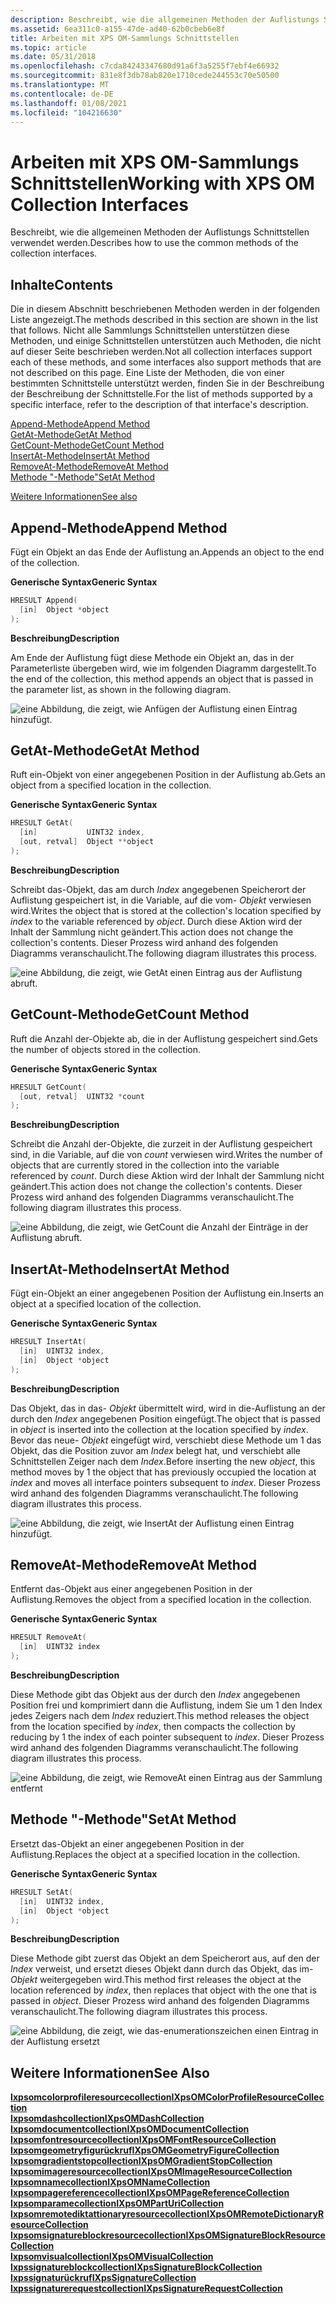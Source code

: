 ```yaml
---
description: Beschreibt, wie die allgemeinen Methoden der Auflistungs Schnittstellen verwendet werden.
ms.assetid: 6ea311c0-a155-47de-ad40-62b0cbeb6e8f
title: Arbeiten mit XPS OM-Sammlungs Schnittstellen
ms.topic: article
ms.date: 05/31/2018
ms.openlocfilehash: c7cda84243347680d91a6f3a5255f7ebf4e66932
ms.sourcegitcommit: 831e8f3db78ab820e1710cede244553c70e50500
ms.translationtype: MT
ms.contentlocale: de-DE
ms.lasthandoff: 01/08/2021
ms.locfileid: "104216630"
---
```

# <a name="working-with-xps-om-collection-interfaces"></a><span data-ttu-id="22894-103">Arbeiten mit XPS OM-Sammlungs Schnittstellen</span><span class="sxs-lookup"><span data-stu-id="22894-103">Working with XPS OM Collection Interfaces</span></span>

<span data-ttu-id="22894-104">Beschreibt, wie die allgemeinen Methoden der Auflistungs Schnittstellen verwendet werden.</span><span class="sxs-lookup"><span data-stu-id="22894-104">Describes how to use the common methods of the collection interfaces.</span></span>

## <a name="contents"></a><span data-ttu-id="22894-105">Inhalte</span><span class="sxs-lookup"><span data-stu-id="22894-105">Contents</span></span>

<span data-ttu-id="22894-106">Die in diesem Abschnitt beschriebenen Methoden werden in der folgenden Liste angezeigt.</span><span class="sxs-lookup"><span data-stu-id="22894-106">The methods described in this section are shown in the list that follows.</span></span> <span data-ttu-id="22894-107">Nicht alle Sammlungs Schnittstellen unterstützen diese Methoden, und einige Schnittstellen unterstützen auch Methoden, die nicht auf dieser Seite beschrieben werden.</span><span class="sxs-lookup"><span data-stu-id="22894-107">Not all collection interfaces support each of these methods, and some interfaces also support methods that are not described on this page.</span></span> <span data-ttu-id="22894-108">Eine Liste der Methoden, die von einer bestimmten Schnittstelle unterstützt werden, finden Sie in der Beschreibung der Beschreibung der Schnittstelle.</span><span class="sxs-lookup"><span data-stu-id="22894-108">For the list of methods supported by a specific interface, refer to the description of that interface's description.</span></span>

<dl>

[<span data-ttu-id="22894-109">Append-Methode</span><span class="sxs-lookup"><span data-stu-id="22894-109">Append Method</span></span>](#append-method)  
[<span data-ttu-id="22894-110">GetAt-Methode</span><span class="sxs-lookup"><span data-stu-id="22894-110">GetAt Method</span></span>](#getat-method)  
[<span data-ttu-id="22894-111">GetCount-Methode</span><span class="sxs-lookup"><span data-stu-id="22894-111">GetCount Method</span></span>](#getcount-method)  
[<span data-ttu-id="22894-112">InsertAt-Methode</span><span class="sxs-lookup"><span data-stu-id="22894-112">InsertAt Method</span></span>](#insertat-method)  
[<span data-ttu-id="22894-113">RemoveAt-Methode</span><span class="sxs-lookup"><span data-stu-id="22894-113">RemoveAt Method</span></span>](#removeat-method)  
[<span data-ttu-id="22894-114">Methode "-Methode"</span><span class="sxs-lookup"><span data-stu-id="22894-114">SetAt Method</span></span>](#setat-method)  
</dl>

[<span data-ttu-id="22894-115">Weitere Informationen</span><span class="sxs-lookup"><span data-stu-id="22894-115">See also</span></span>](#see-also)

## <a name="append-method"></a><span data-ttu-id="22894-116">Append-Methode</span><span class="sxs-lookup"><span data-stu-id="22894-116">Append Method</span></span>

<span data-ttu-id="22894-117">Fügt ein Objekt an das Ende der Auflistung an.</span><span class="sxs-lookup"><span data-stu-id="22894-117">Appends an object to the end of the collection.</span></span>

<span data-ttu-id="22894-118">**Generische Syntax**</span><span class="sxs-lookup"><span data-stu-id="22894-118">**Generic Syntax**</span></span>


```C++
HRESULT Append(
  [in]  Object *object
);
```



<span data-ttu-id="22894-119">**Beschreibung**</span><span class="sxs-lookup"><span data-stu-id="22894-119">**Description**</span></span>

<span data-ttu-id="22894-120">Am Ende der Auflistung fügt diese Methode ein Objekt an, das in der Parameterliste übergeben wird, wie im folgenden Diagramm dargestellt.</span><span class="sxs-lookup"><span data-stu-id="22894-120">To the end of the collection, this method appends an object that is passed in the parameter list, as shown in the following diagram.</span></span>

![eine Abbildung, die zeigt, wie Anfügen der Auflistung einen Eintrag hinzufügt.](images/generic-append.png)

## <a name="getat-method"></a><span data-ttu-id="22894-122">GetAt-Methode</span><span class="sxs-lookup"><span data-stu-id="22894-122">GetAt Method</span></span>

<span data-ttu-id="22894-123">Ruft ein-Objekt von einer angegebenen Position in der Auflistung ab.</span><span class="sxs-lookup"><span data-stu-id="22894-123">Gets an object from a specified location in the collection.</span></span>

<span data-ttu-id="22894-124">**Generische Syntax**</span><span class="sxs-lookup"><span data-stu-id="22894-124">**Generic Syntax**</span></span>


```C++
HRESULT GetAt(
  [in]           UINT32 index,
  [out, retval]  Object **object
);
```



<span data-ttu-id="22894-125">**Beschreibung**</span><span class="sxs-lookup"><span data-stu-id="22894-125">**Description**</span></span>

<span data-ttu-id="22894-126">Schreibt das-Objekt, das am durch *Index* angegebenen Speicherort der Auflistung gespeichert ist, in die Variable, auf die vom- *Objekt* verwiesen wird.</span><span class="sxs-lookup"><span data-stu-id="22894-126">Writes the object that is stored at the collection's location specified by *index* to the variable referenced by *object*.</span></span> <span data-ttu-id="22894-127">Durch diese Aktion wird der Inhalt der Sammlung nicht geändert.</span><span class="sxs-lookup"><span data-stu-id="22894-127">This action does not change the collection's contents.</span></span> <span data-ttu-id="22894-128">Dieser Prozess wird anhand des folgenden Diagramms veranschaulicht.</span><span class="sxs-lookup"><span data-stu-id="22894-128">The following diagram illustrates this process.</span></span>

![eine Abbildung, die zeigt, wie GetAt einen Eintrag aus der Auflistung abruft.](images/generic-getat.png)

## <a name="getcount-method"></a><span data-ttu-id="22894-130">GetCount-Methode</span><span class="sxs-lookup"><span data-stu-id="22894-130">GetCount Method</span></span>

<span data-ttu-id="22894-131">Ruft die Anzahl der-Objekte ab, die in der Auflistung gespeichert sind.</span><span class="sxs-lookup"><span data-stu-id="22894-131">Gets the number of objects stored in the collection.</span></span>

<span data-ttu-id="22894-132">**Generische Syntax**</span><span class="sxs-lookup"><span data-stu-id="22894-132">**Generic Syntax**</span></span>


```C++
HRESULT GetCount(
  [out, retval]  UINT32 *count
);
```



<span data-ttu-id="22894-133">**Beschreibung**</span><span class="sxs-lookup"><span data-stu-id="22894-133">**Description**</span></span>

<span data-ttu-id="22894-134">Schreibt die Anzahl der-Objekte, die zurzeit in der Auflistung gespeichert sind, in die Variable, auf die von *count* verwiesen wird.</span><span class="sxs-lookup"><span data-stu-id="22894-134">Writes the number of objects that are currently stored in the collection into the variable referenced by *count*.</span></span> <span data-ttu-id="22894-135">Durch diese Aktion wird der Inhalt der Sammlung nicht geändert.</span><span class="sxs-lookup"><span data-stu-id="22894-135">This action does not change the collection's contents.</span></span> <span data-ttu-id="22894-136">Dieser Prozess wird anhand des folgenden Diagramms veranschaulicht.</span><span class="sxs-lookup"><span data-stu-id="22894-136">The following diagram illustrates this process.</span></span>

![eine Abbildung, die zeigt, wie GetCount die Anzahl der Einträge in der Auflistung abruft.](images/generic-getcount.png)

## <a name="insertat-method"></a><span data-ttu-id="22894-138">InsertAt-Methode</span><span class="sxs-lookup"><span data-stu-id="22894-138">InsertAt Method</span></span>

<span data-ttu-id="22894-139">Fügt ein-Objekt an einer angegebenen Position der Auflistung ein.</span><span class="sxs-lookup"><span data-stu-id="22894-139">Inserts an object at a specified location of the collection.</span></span>

<span data-ttu-id="22894-140">**Generische Syntax**</span><span class="sxs-lookup"><span data-stu-id="22894-140">**Generic Syntax**</span></span>


```C++
HRESULT InsertAt(
  [in]  UINT32 index,
  [in]  Object *object
);
```



<span data-ttu-id="22894-141">**Beschreibung**</span><span class="sxs-lookup"><span data-stu-id="22894-141">**Description**</span></span>

<span data-ttu-id="22894-142">Das Objekt, das in das- *Objekt* übermittelt wird, wird in die-Auflistung an der durch den *Index* angegebenen Position eingefügt.</span><span class="sxs-lookup"><span data-stu-id="22894-142">The object that is passed in *object* is inserted into the collection at the location specified by *index*.</span></span> <span data-ttu-id="22894-143">Bevor das neue- *Objekt* eingefügt wird, verschiebt diese Methode um 1 das Objekt, das die Position zuvor am *Index* belegt hat, und verschiebt alle Schnittstellen Zeiger nach dem *Index*.</span><span class="sxs-lookup"><span data-stu-id="22894-143">Before inserting the new *object*, this method moves by 1 the object that has previously occupied the location at *index* and moves all interface pointers subsequent to *index*.</span></span> <span data-ttu-id="22894-144">Dieser Prozess wird anhand des folgenden Diagramms veranschaulicht.</span><span class="sxs-lookup"><span data-stu-id="22894-144">The following diagram illustrates this process.</span></span>

![eine Abbildung, die zeigt, wie InsertAt der Auflistung einen Eintrag hinzufügt.](images/generic-insertat.png)

## <a name="removeat-method"></a><span data-ttu-id="22894-146">RemoveAt-Methode</span><span class="sxs-lookup"><span data-stu-id="22894-146">RemoveAt Method</span></span>

<span data-ttu-id="22894-147">Entfernt das-Objekt aus einer angegebenen Position in der Auflistung.</span><span class="sxs-lookup"><span data-stu-id="22894-147">Removes the object from a specified location in the collection.</span></span>

<span data-ttu-id="22894-148">**Generische Syntax**</span><span class="sxs-lookup"><span data-stu-id="22894-148">**Generic Syntax**</span></span>


```C++
HRESULT RemoveAt(
  [in]  UINT32 index
);
```



<span data-ttu-id="22894-149">**Beschreibung**</span><span class="sxs-lookup"><span data-stu-id="22894-149">**Description**</span></span>

<span data-ttu-id="22894-150">Diese Methode gibt das Objekt aus der durch den *Index* angegebenen Position frei und komprimiert dann die Auflistung, indem Sie um 1 den Index jedes Zeigers nach dem *Index* reduziert.</span><span class="sxs-lookup"><span data-stu-id="22894-150">This method releases the object from the location specified by *index*, then compacts the collection by reducing by 1 the index of each pointer subsequent to *index*.</span></span> <span data-ttu-id="22894-151">Dieser Prozess wird anhand des folgenden Diagramms veranschaulicht.</span><span class="sxs-lookup"><span data-stu-id="22894-151">The following diagram illustrates this process.</span></span>

![eine Abbildung, die zeigt, wie RemoveAt einen Eintrag aus der Sammlung entfernt](images/generic-removeat.png)

## <a name="setat-method"></a><span data-ttu-id="22894-153">Methode "-Methode"</span><span class="sxs-lookup"><span data-stu-id="22894-153">SetAt Method</span></span>

<span data-ttu-id="22894-154">Ersetzt das-Objekt an einer angegebenen Position in der Auflistung.</span><span class="sxs-lookup"><span data-stu-id="22894-154">Replaces the object at a specified location in the collection.</span></span>

<span data-ttu-id="22894-155">**Generische Syntax**</span><span class="sxs-lookup"><span data-stu-id="22894-155">**Generic Syntax**</span></span>


```C++
HRESULT SetAt(
  [in]  UINT32 index,
  [in]  Object *object
);
```



<span data-ttu-id="22894-156">**Beschreibung**</span><span class="sxs-lookup"><span data-stu-id="22894-156">**Description**</span></span>

<span data-ttu-id="22894-157">Diese Methode gibt zuerst das Objekt an dem Speicherort aus, auf den der *Index* verweist, und ersetzt dieses Objekt dann durch das Objekt, das im- *Objekt* weitergegeben wird.</span><span class="sxs-lookup"><span data-stu-id="22894-157">This method first releases the object at the location referenced by *index*, then replaces that object with the one that is passed in *object*.</span></span> <span data-ttu-id="22894-158">Dieser Prozess wird anhand des folgenden Diagramms veranschaulicht.</span><span class="sxs-lookup"><span data-stu-id="22894-158">The following diagram illustrates this process.</span></span>

![eine Abbildung, die zeigt, wie das-enumerationszeichen einen Eintrag in der Auflistung ersetzt](images/generic-setat.png)

## <a name="see-also"></a><span data-ttu-id="22894-160">Weitere Informationen</span><span class="sxs-lookup"><span data-stu-id="22894-160">See Also</span></span>

<dl>

[<span data-ttu-id="22894-161">**Ixpsomcolorprofileresourcecollection**</span><span class="sxs-lookup"><span data-stu-id="22894-161">**IXpsOMColorProfileResourceCollection**</span></span>](/windows/desktop/api/xpsobjectmodel/nn-xpsobjectmodel-ixpsomcolorprofileresourcecollection)  
[<span data-ttu-id="22894-162">**Ixpsomdashcollection**</span><span class="sxs-lookup"><span data-stu-id="22894-162">**IXpsOMDashCollection**</span></span>](/windows/desktop/api/xpsobjectmodel/nn-xpsobjectmodel-ixpsomdashcollection)  
[<span data-ttu-id="22894-163">**Ixpsomdocumentcollection**</span><span class="sxs-lookup"><span data-stu-id="22894-163">**IXpsOMDocumentCollection**</span></span>](/windows/desktop/api/xpsobjectmodel/nn-xpsobjectmodel-ixpsomdocumentcollection)  
[<span data-ttu-id="22894-164">**Ixpsomfontresourcecollection**</span><span class="sxs-lookup"><span data-stu-id="22894-164">**IXpsOMFontResourceCollection**</span></span>](/windows/desktop/api/xpsobjectmodel/nn-xpsobjectmodel-ixpsomfontresourcecollection)  
[<span data-ttu-id="22894-165">**Ixpsomgeometryfigurückruf**</span><span class="sxs-lookup"><span data-stu-id="22894-165">**IXpsOMGeometryFigureCollection**</span></span>](/windows/desktop/api/xpsobjectmodel/nn-xpsobjectmodel-ixpsomgeometryfigurecollection)  
[<span data-ttu-id="22894-166">**Ixpsomgradientstopcollection**</span><span class="sxs-lookup"><span data-stu-id="22894-166">**IXpsOMGradientStopCollection**</span></span>](/windows/desktop/api/xpsobjectmodel/nn-xpsobjectmodel-ixpsomgradientstopcollection)  
[<span data-ttu-id="22894-167">**Ixpsomimageresourcecollection**</span><span class="sxs-lookup"><span data-stu-id="22894-167">**IXpsOMImageResourceCollection**</span></span>](/windows/desktop/api/xpsobjectmodel/nn-xpsobjectmodel-ixpsomimageresourcecollection)  
[<span data-ttu-id="22894-168">**Ixpsomnamecollection**</span><span class="sxs-lookup"><span data-stu-id="22894-168">**IXpsOMNameCollection**</span></span>](/windows/desktop/api/xpsobjectmodel/nn-xpsobjectmodel-ixpsomnamecollection)  
[<span data-ttu-id="22894-169">**Ixpsompagereferencecollection**</span><span class="sxs-lookup"><span data-stu-id="22894-169">**IXpsOMPageReferenceCollection**</span></span>](/windows/desktop/api/xpsobjectmodel/nn-xpsobjectmodel-ixpsompagereferencecollection)  
[<span data-ttu-id="22894-170">**Ixpsomparamecollection**</span><span class="sxs-lookup"><span data-stu-id="22894-170">**IXpsOMPartUriCollection**</span></span>](/windows/desktop/api/xpsobjectmodel/nn-xpsobjectmodel-ixpsomparturicollection)  
[<span data-ttu-id="22894-171">**Ixpsomremotediktattionaryresourcecollection**</span><span class="sxs-lookup"><span data-stu-id="22894-171">**IXpsOMRemoteDictionaryResourceCollection**</span></span>](/windows/desktop/api/xpsobjectmodel/nn-xpsobjectmodel-ixpsomremotedictionaryresourcecollection)  
[<span data-ttu-id="22894-172">**Ixpsomsignatureblockresourcecollection**</span><span class="sxs-lookup"><span data-stu-id="22894-172">**IXpsOMSignatureBlockResourceCollection**</span></span>](/windows/desktop/api/xpsobjectmodel/nn-xpsobjectmodel-ixpsomsignatureblockresourcecollection)  
[<span data-ttu-id="22894-173">**Ixpsomvisualcollection**</span><span class="sxs-lookup"><span data-stu-id="22894-173">**IXpsOMVisualCollection**</span></span>](/windows/desktop/api/xpsobjectmodel/nn-xpsobjectmodel-ixpsomvisualcollection)  
[<span data-ttu-id="22894-174">**Ixpssignatureblockcollection**</span><span class="sxs-lookup"><span data-stu-id="22894-174">**IXpsSignatureBlockCollection**</span></span>](/windows/desktop/api/xpsdigitalsignature/nn-xpsdigitalsignature-ixpssignatureblockcollection)  
[<span data-ttu-id="22894-175">**Ixpssignaturückruf**</span><span class="sxs-lookup"><span data-stu-id="22894-175">**IXpsSignatureCollection**</span></span>](/windows/desktop/api/xpsdigitalsignature/nn-xpsdigitalsignature-ixpssignaturecollection)  
[<span data-ttu-id="22894-176">**Ixpssignaturerequestcollection**</span><span class="sxs-lookup"><span data-stu-id="22894-176">**IXpsSignatureRequestCollection**</span></span>](/windows/desktop/api/xpsdigitalsignature/nn-xpsdigitalsignature-ixpssignaturerequestcollection)  
</dl>

 

 



